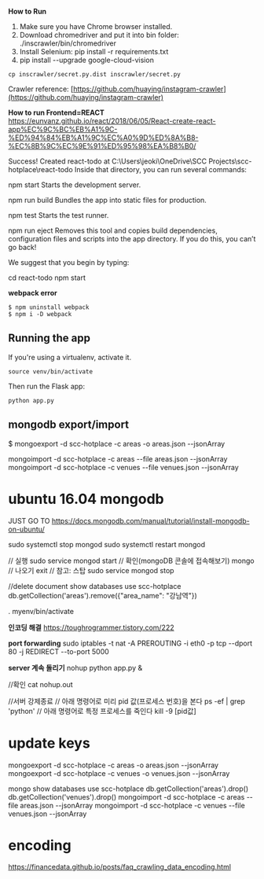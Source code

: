 
**How to Run**
1. Make sure you have Chrome browser installed.  
2. Download chromedriver and put it into bin folder: ./inscrawler/bin/chromedriver  
3. Install Selenium: pip install -r requirements.txt  
4. pip install --upgrade google-cloud-vision
```
cp inscrawler/secret.py.dist inscrawler/secret.py
```

Crawler reference: [https://github.com/huaying/instagram-crawler](https://github.com/huaying/instagram-crawler)

**How to run Frontend=REACT**
https://eunvanz.github.io/react/2018/06/05/React-create-react-app%EC%9C%BC%EB%A1%9C-%ED%94%84%EB%A1%9C%EC%A0%9D%ED%8A%B8-%EC%8B%9C%EC%9E%91%ED%95%98%EA%B8%B0/


Success! Created react-todo at C:\Users\jeoki\OneDrive\SCC Projects\scc-hotplace\react-todo
Inside that directory, you can run several commands:

  npm start
    Starts the development server.

  npm run build
    Bundles the app into static files for production.

  npm test
    Starts the test runner.

  npm run eject
    Removes this tool and copies build dependencies, configuration files
    and scripts into the app directory. If you do this, you can’t go back!

We suggest that you begin by typing:

  cd react-todo
  npm start

**webpack error**
```
$ npm uninstall webpack
$ npm i -D webpack
```


## Running the app

If you're using a virtualenv, activate it.

```
source venv/bin/activate
```

Then run the Flask app:

```
python app.py
```

## mongodb export/import
$ mongoexport -d scc-hotplace -c areas -o areas.json --jsonArray

mongoimport -d scc-hotplace -c areas --file areas.json --jsonArray
mongoimport -d scc-hotplace -c venues --file venues.json --jsonArray



# ubuntu 16.04 mongodb
JUST GO TO https://docs.mongodb.com/manual/tutorial/install-mongodb-on-ubuntu/

sudo systemctl stop mongod
sudo systemctl restart mongod 

// 실행
sudo service mongod start
// 확인(mongoDB 콘솔에 접속해보기)
mongo
// 나오기
exit
// 참고: 스탑
sudo service mongod stop

//delete document
show databases
use scc-hotplace
db.getCollection('areas').remove({"area_name": "강남역"})


. myenv/bin/activate

**인코딩 해결**
https://toughrogrammer.tistory.com/222

**port forwarding**
sudo iptables -t nat -A PREROUTING -i eth0 -p tcp --dport 80 -j REDIRECT --to-port 5000

**server 계속 돌리기**
nohup python app.py &

//확인
cat nohup.out

//서버 강제종료
// 아래 명령어로 미리 pid 값(프로세스 번호)을 본다
ps -ef | grep 'python'
// 아래 명령어로 특정 프로세스를 죽인다
kill -9 [pid값]


# update keys 
mongoexport -d scc-hotplace -c areas -o areas.json --jsonArray
mongoexport -d scc-hotplace -c venues -o venues.json --jsonArray


mongo
show databases
use scc-hotplace
db.getCollection('areas').drop()
db.getCollection('venues').drop()
mongoimport -d scc-hotplace -c areas --file areas.json --jsonArray
mongoimport -d scc-hotplace -c venues --file venues.json --jsonArray

# encoding
https://financedata.github.io/posts/faq_crawling_data_encoding.html